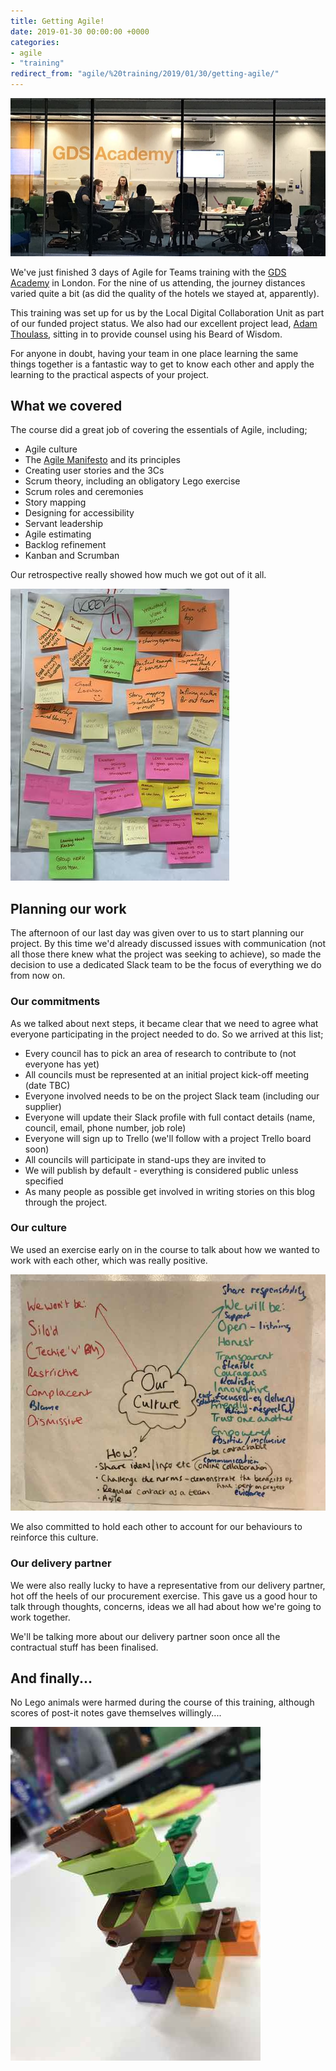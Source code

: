 ```yaml
---
title: Getting Agile!
date: 2019-01-30 00:00:00 +0000
categories:
- agile
- "training"
redirect_from: "agile/%20training/2019/01/30/getting-agile/"
---
```

![Image showing the training room with people talking](/uploads/Academygroup.jpg "Training room")

We've just finished 3 days of Agile for Teams training with the [GDS Academy]() in London. For the nine of us attending, the journey distances varied quite a bit (as did the quality of the hotels we stayed at, apparently).

This training was set up for us by the Local Digital Collaboration Unit as part of our funded project status. We also had our excellent project lead, [Adam Thoulass](https://twitter.com/AdamThoulass), sitting in to provide counsel using his Beard of Wisdom.

For anyone in doubt, having your team in one place learning the same things together is a fantastic way to get to know each other and apply the learning to the practical aspects of your project.

## What we covered

The course did a great job of covering the essentials of Agile, including;

* Agile culture
* The [Agile Manifesto](https://agilemanifesto.org) and its principles
* Creating user stories and the 3Cs
* Scrum theory, including an obligatory Lego exercise
* Scrum roles and ceremonies
* Story mapping
* Designing for accessibility
* Servant leadership
* Agile estimating
* Backlog refinement
* Kanban and Scrumban

Our retrospective really showed how much we got out of it all.

![Image of post it notes showing positive comments](/uploads/positive_feedback.jpg "Positive Feedback")

## Planning our work

The afternoon of our last day was given over to us to start planning our project. By this time we'd already discussed issues with communication (not all those there knew what the project was seeking to achieve), so made the decision to use a dedicated Slack team to be the focus of everything we do from now on.

### Our commitments

As we talked about next steps, it became clear that we need to agree what everyone participating in the project needed to do. So we arrived at this list;

* Every council has to pick an area of research to contribute to (not everyone has yet)
* All councils must be represented at an initial project kick-off meeting (date TBC)
* Everyone involved needs to be on the project Slack team (including our supplier)
* Everyone will update their Slack profile with full contact details (name, council, email, phone number, job role)
* Everyone will sign up to Trello (we'll follow with a project Trello board soon)
* All councils will participate in stand-ups they are invited to
* We will publish by default - everything is considered public unless specified
* As many people as possible get involved in writing stories on this blog through the project.

### Our culture

We used an exercise early on in the course to talk about how we wanted to work with each other, which was really positive.

![Image showing the ideas the team had about culture](/uploads/culture.jpg "Our Culture")

We also committed to hold each other to account for our behaviours to reinforce this culture.

### Our delivery partner

We were also really lucky to have a representative from our delivery partner, hot off the heels of our procurement exercise. This gave us a good hour to talk through thoughts, concerns, ideas we all had about how we're going to work together.

We'll be talking more about our delivery partner soon once all the contractual stuff has been finalised.

## And finally...

No Lego animals were harmed during the course of this training, although scores of post-it notes gave themselves willingly....

![](/uploads/lego_animal.jpg)

